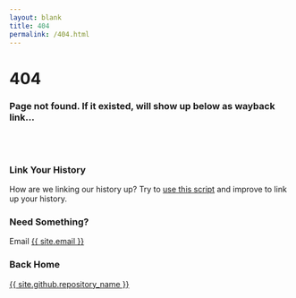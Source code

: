 ```yaml
---
layout: blank
title: 404
permalink: /404.html
---
```

<h1>404</h1>
<h3>Page not found. If it existed, will show up below as wayback link...</h3>

<div id="wb404"></div>
<script src="https://archive.org/web/wb404.js"> </script>

<br /><br />
<h3>Link Your History</h3>
<p>How are we linking our history up? Try to <a href="https://github.com/rejon/wb404js">use this script</a> and improve to link up your history.</p>
<h3>Need Something?</h3>
<p>Email <a href="mailto:{{ site.email }}">{{ site.email }}</a></p>

<h3>Back Home</h3>
<p><a href="{{ site.github.url }}">{{ site.github.repository_name }}</a></p>
